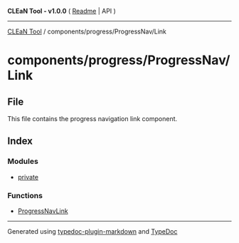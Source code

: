 **CLEaN Tool - v1.0.0** ( [Readme](../../../../README.md) \| API )

***

[CLEaN Tool](../../../../modules.md) / components/progress/ProgressNav/Link

# components/progress/ProgressNav/Link

## File

This file contains the progress navigation link component.

## Index

### Modules

- [private](private/README.md)

### Functions

- [ProgressNavLink](functions/ProgressNavLink.md)

***

Generated using [typedoc-plugin-markdown](https://www.npmjs.com/package/typedoc-plugin-markdown) and [TypeDoc](https://typedoc.org/)
